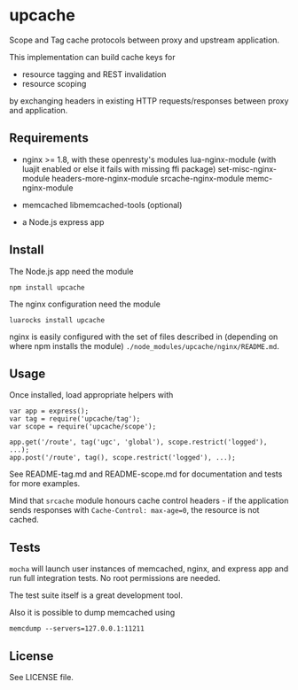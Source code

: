 upcache
=======

Scope and Tag cache protocols between proxy and upstream application.

This implementation can build cache keys for
- resource tagging and REST invalidation
- resource scoping

by exchanging headers in existing HTTP requests/responses between proxy and application.


Requirements
------------

- nginx >= 1.8, with these openresty's modules
  lua-nginx-module (with luajit enabled or else it fails with missing ffi package)
  set-misc-nginx-module
  headers-more-nginx-module
  srcache-nginx-module
  memc-nginx-module

- memcached
  libmemcached-tools (optional)

- a Node.js express app


Install
-------

The Node.js app need the module
```
npm install upcache
```

The nginx configuration need the module
```
luarocks install upcache
```

nginx is easily configured with the set of files described in (depending on
where npm installs the module) `./node_modules/upcache/nginx/README.md`.


Usage
-----

Once installed, load appropriate helpers with

```
var app = express();
var tag = require('upcache/tag');
var scope = require('upcache/scope');

app.get('/route', tag('ugc', 'global'), scope.restrict('logged'), ...);
app.post('/route', tag(), scope.restrict('logged'), ...);

```

See README-tag.md and README-scope.md for documentation and tests for more examples.

Mind that `srcache` module honours cache control headers - if the application
sends responses with `Cache-Control: max-age=0`, the resource is not cached.


Tests
-----

`mocha` will launch user instances of memcached, nginx, and express app and run
full integration tests. No root permissions are needed.

The test suite itself is a great development tool.

Also it is possible to dump memcached using
```
memcdump --servers=127.0.0.1:11211
```


License
-------

See LICENSE file.

